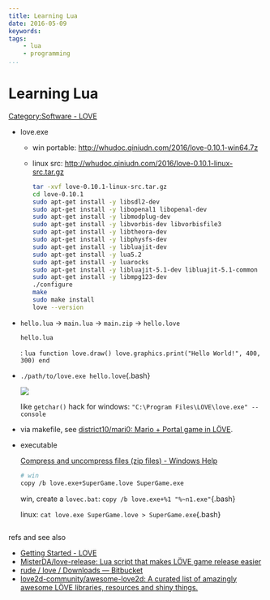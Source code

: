 ```yaml
---
title: Learning Lua
date: 2016-05-09
keywords:
tags:
    - lua
    - programming
...
```


Learning Lua
============

[Category:Software - LOVE](https://love2d.org/wiki/Category:Software)

-   love.exe

    +   win portable: <http://whudoc.qiniudn.com/2016/love-0.10.1-win64.7z>

    +   linux src: <http://whudoc.qiniudn.com/2016/love-0.10.1-linux-src.tar.gz>

        ```bash
        tar -xvf love-0.10.1-linux-src.tar.gz
        cd love-0.10.1
        sudo apt-get install -y libsdl2-dev
        sudo apt-get install -y libopenal1 libopenal-dev
        sudo apt-get install -y libmodplug-dev
        sudo apt-get install -y libvorbis-dev libvorbisfile3
        sudo apt-get install -y libtheora-dev
        sudo apt-get install -y libphysfs-dev
        sudo apt-get install -y libluajit-dev
        sudo apt-get install -y lua5.2
        sudo apt-get install -y luarocks
        sudo apt-get install -y libluajit-5.1-dev libluajit-5.1-common
        sudo apt-get install -y libmpg123-dev
        ./configure
        make
        sudo make install
        love --version
        ```

-   `hello.lua` -> `main.lua` -> `main.zip` -> `hello.love`

    `hello.lua`

    :   ```lua
        function love.draw()
            love.graphics.print("Hello World!", 400, 300)
        end
        ```

-   `./path/to/love.exe hello.love`{.bash}

    ![](http://whudoc.qiniudn.com/2016/love-hello.png)

    like `getchar()` hack for windows: `"C:\Program Files\LOVE\love.exe" --console`

-   via makefile, see [district10/mari0: Mario + Portal game in LÖVE](https://github.com/district10/mari0).

-   executable

    [Compress and uncompress files (zip files) - Windows Help](http://windows.microsoft.com/en-hk/windows/compress-uncompress-files-zip-files#1TC=windows-7)

    ```bash
    # win
    copy /b love.exe+SuperGame.love SuperGame.exe
    ```

    win, create a `lovec.bat`: `copy /b love.exe+%1 "%~n1.exe"`{.bash}

    linux: `cat love.exe SuperGame.love > SuperGame.exe`{.bash}
    ```

refs and see also

  - [Getting Started - LOVE](https://love2d.org/wiki/Getting_Started)
  - [MisterDA/love-release: Lua script that makes LÖVE game release easier](https://github.com/MisterDA/love-release)
  - [rude / love / Downloads — Bitbucket](https://bitbucket.org/rude/love/downloads)
  - [love2d-community/awesome-love2d: A curated list of amazingly awesome LÖVE libraries, resources and shiny things.](https://github.com/love2d-community/awesome-love2d)
